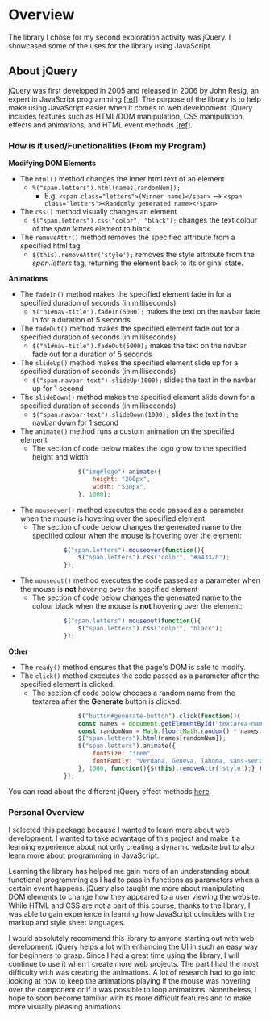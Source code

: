 # Overview
The library I chose for my second exploration activity was jQuery. I showcased some of the uses for the library using JavaScript.

## About jQuery
jQuery was first developed in 2005 and released in 2006 by John Resig, an expert in JavaScript programming [[ref]](https://blog.logrocket.com/the-history-and-legacy-of-jquery/). The purpose of the library is to help make using JavaScript easier when it comes to web development. jQuery includes features such as HTML/DOM manipulation, CSS manipulation, effects and animations, and HTML event methods [[ref]](https://www.w3schools.com/jquery/jquery_intro.asp).

### How is it used/Functionalities (From my Program)
**Modifying DOM Elements**
- The `html()` method changes the inner html text of an element
    - `%("span.letters").html(names[randomNum]);`
        - E.g. `<span class="letters">(Winner name)</span>` --> `<span class="letters"><Randomly generated name></span>`
- The `css()` method visually changes an element
    - `$("span.letters").css("color", "black");` changes the text colour of the _span.letters_ element to black
- The `removeAttr()` method removes the specified attribute from a specified html tag
    - `$(this).removeAttr('style');` removes the style attribute from the _span.letters_ tag, returning the element back to its original state.

**Animations**
- The `fadeIn()` method makes the specified element fade in for a specified duration of seconds (in milliseconds)
    - `$("h1#nav-title").fadeIn(5000);` makes the text on the navbar fade in for a duration of 5 seconds
- The `fadeOut()` method makes the specified element fade out for a specified duration of seconds (in milliseconds)
    - `$("h1#nav-title").fadeOut(5000);` makes the text on the navbar fade out for a duration of 5 seconds
- The `slideUp()` method makes the specified element slide up for a specified duration of seconds (in milliseconds)
    - `$("span.navbar-text").slideUp(1000);` slides the text in the navbar up for 1 second
- The `slideDown()` method makes the specified element slide down for a specified duration of seconds (in milliseconds)
    - `$("span.navbar-text").slideDown(1000);` slides the text in the navbar down for 1 second
- The `animate()` method runs a custom animation on the specified element
    - The section of code below makes the logo grow to the specified height and width:
    ```javascript
                    $("img#logo").animate({
                        height: "200px",
                        width: "530px",
                    }, 1000);
    ```
- The `mouseover()` method executes the code passed as a parameter when the mouse is hovering over the specified element
    - The section of code below changes the generated name to the specified colour when the mouse is hovering over the element:
    ```javascript
                $("span.letters").mouseover(function(){
                    $("span.letters").css("color", "#a4332b");
                });
    ```
- The `mouseout()` method executes the code passed as a parameter when the mouse is **not** hovering over the specified element
    - The section of code below changes the generated name to the colour black when the mouse is **not** hovering over the element:
    ```javascript
                $("span.letters").mouseout(function(){
                    $("span.letters").css("color", "black");
                });
    ```


**Other**
- The `ready()` method ensures that the page's DOM is safe to modify.
- The `click()` method executes the code passed as a parameter after the specified element is clicked.
    - The section of code below chooses a random name from the textarea after the **Generate** button is clicked:
    ```javascript
                    $("button#generate-button").click(function(){
                    const names = document.getElementById("textarea-names").value.split("\n");
                    const randomNum = Math.floor(Math.random() * names.length);
                    $("span.letters").html(names[randomNum]);
                    $("span.letters").animate({
                        fontSize: "3rem",
                        fontFamily: "Verdana, Geneva, Tahoma, sans-serif",
                    }, 1000, function(){$(this).removeAttr('style');} );
                });
    ```

You can read about the different jQuery effect methods [here](https://www.w3schools.com/jquery/jquery_ref_effects.asp).

### Personal Overview
I selected this package because I wanted to learn more about web development. I wanted to take advantage of this project and make it a learning experience about not only creating a dynamic website but to also learn more about programming in JavaScript. 

Learning the library has helped me gain more of an understanding about functional programming as I had to pass in functions as parameters when a certain event happens. jQuery also taught me more about manipulating DOM elements to change how they appeared to a user viewing the website. While HTML and CSS are not a part of this course, thanks to the library, I was able to gain experience in learning how JavaScript coincides with the markup and style sheet languages.

I would absolutely recommend this library to anyone starting out with web development. jQuery helps a lot with enhancing the UI in such an easy way for beginners to grasp. Since I had a great time using the library, I will continue to use it when I create more web projects. The part I had the most difficulty with was creating the animations. A lot of research had to go into looking at how to keep the animations playing if the mouse was hovering over the component or if it was possible to loop animations. Nonetheless, I hope to soon become familiar with its more difficult features and to make more visually pleasing animations.
